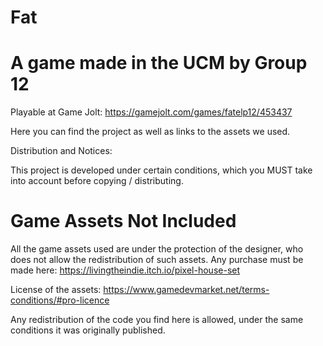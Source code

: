 # Fat
# A game made in the UCM by Group 12

Playable at Game Jolt: https://gamejolt.com/games/fatelp12/453437

Here you can find the project as well as links to the assets we used.

Distribution and Notices:

This project is developed under certain conditions, which you MUST take into account before copying / distributing.

# Game Assets Not Included

All the game assets used are under the protection of the designer, who does not allow the redistribution of such assets. Any purchase must be made here: https://livingtheindie.itch.io/pixel-house-set

License of the assets: https://www.gamedevmarket.net/terms-conditions/#pro-licence

Any redistribution of the code you find here is allowed, under the same conditions it was originally published.
